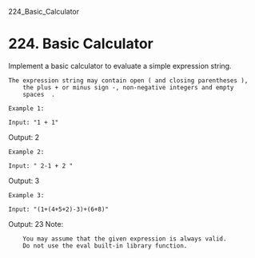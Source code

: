 224_Basic_Calculator
# 224. Basic Calculator

Implement a basic calculator to evaluate a simple expression string.

    The expression string may contain open ( and closing parentheses ),
        the plus + or minus sign -, non-negative integers and empty
        spaces  .

    Example 1:

    Input: "1 + 1"
Output: 2

    Example 2:

    Input: " 2-1 + 2 "
Output: 3

    Example 3:

    Input: "(1+(4+5+2)-3)+(6+8)"
Output: 23
    Note:

    
        You may assume that the given expression is always valid.
        Do not use the eval built-in library function.